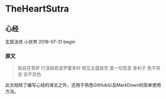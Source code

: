 # TheHeartSutra
## 心经

玄奘法师  小世界 2018-07-31 begin

### 原文
>观自在菩萨 行深般若波罗蜜多时 照见五蕴皆空 度一切苦恶 舍利子 色不异空 空不异色 
>

此文档除了编写心经的译文之外，还用于熟悉GitHub以及MarkDown的简单使用方法。


